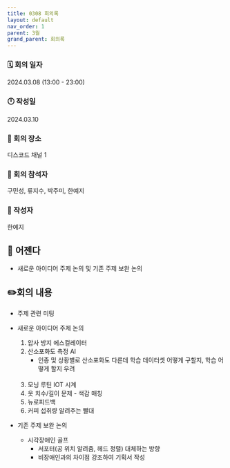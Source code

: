 ```yaml
---
title: 0308 회의록
layout: default
nav_order: 1
parent: 3월
grand_parent: 회의록
---
```


### 🗓️ 회의 일자

2024.03.08
(13:00 - 23:00)

### 🕛 작성일

2024.03.10

### 🚩 회의 장소

디스코드 채널 1

### 🤝 회의 참석자

구민성, 류지수, 박주미, 한예지

### 🙎 작성자

한예지

## 📣 어젠다

- 새로운 아이디어 주제 논의 및 기존 주제 보완 논의

## ✏️회의 내용

- 주제 관련 미팅

- 새로운 아이디어 주제 논의
  1. 압사 방지 에스컬레이터
  2. 산소포화도 측정 AI
     - 인종 및 상황별로 산소포화도 다른데 학습 데이터셋 어떻게 구할지, 학습 어떻게 할지 우려
     <br/><br/>
  3. 모닝 루틴 IOT 시계
  4. 옷 치수/길이 문제 - 색감 매칭
  5. 뉴로피드백
  6. 커피 섭취량 알려주는 빨대

- 기존 주제 보완 논의
  - 시각장애인 골프
     - 서포터(공 위치 알려줌, 헤드 정렬) 대체하는 방향
     - 비장애인과의 차이점 강조하여 기획서 작성
     <br/><br/>